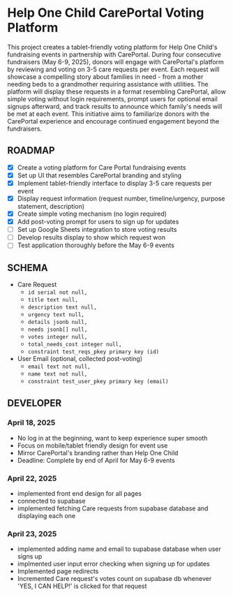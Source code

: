 # Help One Child CarePortal Voting Platform

This project creates a tablet-friendly voting platform for Help One Child's fundraising events in partnership with CarePortal. During four consecutive fundraisers (May 6-9, 2025), donors will engage with CarePortal's platform by reviewing and voting on 3-5 care requests per event. Each request will showcase a compelling story about families in need - from a mother needing beds to a grandmother requiring assistance with utilities. The platform will display these requests in a format resembling CarePortal, allow simple voting without login requirements, prompt users for optional email signups afterward, and track results to announce which family's needs will be met at each event. This initiative aims to familiarize donors with the CarePortal experience and encourage continued engagement beyond the fundraisers.

## ROADMAP
- [X] Create a voting platform for Care Portal fundraising events
- [X] Set up UI that resembles CarePortal branding and styling
- [X] Implement tablet-friendly interface to display 3-5 care requests per event
- [X] Display request information (request number, timeline/urgency, purpose statement, description)
- [X] Create simple voting mechanism (no login required)
- [X] Add post-voting prompt for users to sign up for updates
- [ ] Set up Google Sheets integration to store voting results
- [ ] Develop results display to show which request won
- [ ] Test application thoroughly before the May 6-9 events

## SCHEMA
- Care Request
  - `id serial not null,`
  - `title text null,`
  - `description text null,`
  - `urgency text null,`
  - `details jsonb null,`
  - `needs jsonb[] null,`
  - `votes integer null,`
  - `total_needs_cost integer null,`
  - `constraint test_reqs_pkey primary key (id)`
- User Email (optional, collected post-voting)
  -  `email text not null,`
  - `name text not null,`
  - `constraint test_user_pkey primary key (email)`

## DEVELOPER
### April 18, 2025
- No log in at the beginning, want to keep experience super smooth
- Focus on mobile/tablet friendly design for event use
- Mirror CarePortal's branding rather than Help One Child
- Deadline: Complete by end of April for May 6-9 events

### April 22, 2025
- implemented front end design for all pages
- connected to supabase
- implemented fetching Care requests from supabase database and displaying each one

### April 23, 2025
- implemented adding name and email to supabase database when user signs up
- implmented user input error checking when signing up for updates
- Implemented page redirects
- Incremented Care request's votes count on supabase db whenever 'YES, I CAN HELP!' is clicked for that request

